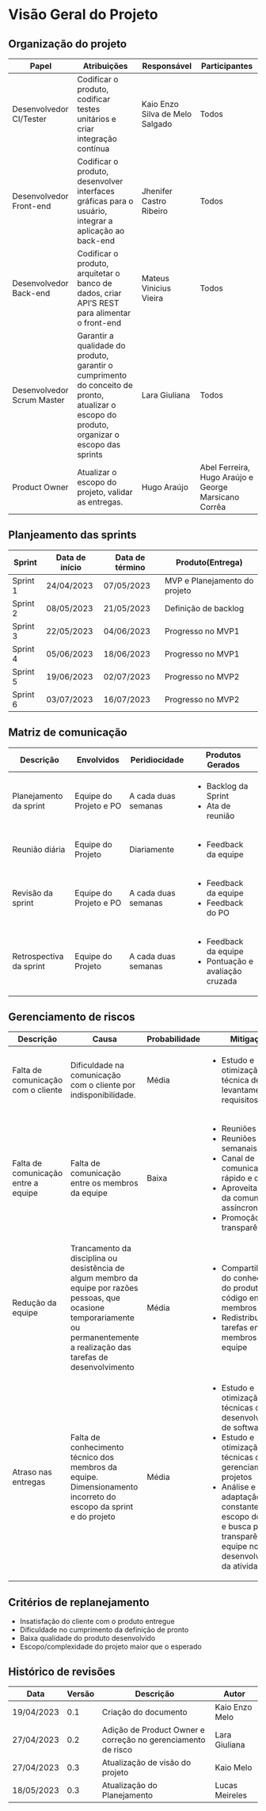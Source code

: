 # Visão Geral do Projeto

## Organização do projeto

| Papel | Atribuições | Responsável | Participantes |
|--- |--- |--- |--- |
| Desenvolvedor CI/Tester | Codificar o produto, codificar testes unitários e criar integração contínua | Kaio Enzo Silva de Melo Salgado | Todos |
| Desenvolvedor Front-end | Codificar o produto, desenvolver interfaces gráficas para o usuário, integrar a aplicação ao back-end | Jhenifer Castro Ribeiro | Todos |
| Desenvolvedor Back-end | Codificar o produto, arquitetar o banco de dados, criar API’S REST para alimentar o front-end | Mateus Vinicius Vieira | Todos |
Desenvolvedor Scrum Master | Garantir a qualidade do produto, garantir o cumprimento do conceito de pronto, atualizar o escopo do produto, organizar o escopo das sprints | Lara Giuliana | Todos |
Product Owner | Atualizar o escopo do projeto, validar as entregas. | Hugo Araújo | Abel Ferreira, Hugo Araújo e George Marsicano Corrêa |

## Planjeamento das sprints
| Sprint | Data de início | Data de término | Produto(Entrega) |
|--- |--- |--- |--- |
| Sprint 1 | 24/04/2023 | 07/05/2023 | MVP e Planejamento do projeto |
| Sprint 2 | 08/05/2023 | 21/05/2023 | Definição de backlog |
| Sprint 3 | 22/05/2023 | 04/06/2023 | Progresso no MVP1 |
| Sprint 4 | 05/06/2023 | 18/06/2023 | Progresso no MVP1 |
| Sprint 5 | 19/06/2023 | 02/07/2023 | Progresso no MVP2 |
| Sprint 6 | 03/07/2023 | 16/07/2023 | Progresso no MVP2 |

## Matriz de comunicação
| Descrição | Envolvidos | Peridiocidade | Produtos Gerados |
|--- |--- |--- |--- |
| Planejamento da sprint | Equipe do Projeto e PO | A cada duas semanas | <ul><li>Backlog da Sprint</li> <li>Ata de reunião</li></ul>  |
| Reunião diária | Equipe do Projeto | Diariamente | <ul><li>Feedback da equipe</li></ul> |
| Revisão da sprint | Equipe do Projeto e PO | A cada duas semanas | <ul><li>Feedback da equipe</li> <li>Feedback do PO</li></ul> |
| Retrospectiva da sprint | Equipe do Projeto | A cada duas semanas | <ul><li>Feedback da equipe</li><li>Pontuação e avaliação cruzada</li></ul> |

## Gerenciamento de riscos
| Descrição | Causa | Probabilidade | Mitigação |
|--- |--- |--- |--- |
| Falta de comunicação com o cliente | Dificuldade na comunicação com o cliente por indisponibilidade. | Média | <ul><li>Estudo e otimização de técnica de levantamento de requisitos</li></ul> |
| Falta de comunicação entre a equipe | Falta de comunicação entre os membros da equipe | Baixa | <ul><li>Reuniões diárias</li> <li>Reuniões semanais</li> <li>Canal de comunicação rápido e direto</li> <li>Aproveitamento da comunicação assíncrona</li> <li>Promoção da transparência</li> </ul> |
| Redução da equipe | Trancamento da disciplina ou desistência de algum membro da equipe por razões pessoas, que ocasione temporariamente ou permanentemente a realização das tarefas de desenvolvimento | Média | <ul><li>Compartilhamento do conhecimento do produto e do código entre os membros</li> <li>Redistribuição de tarefas entre os membros da equipe</li></ul> |
|Atraso nas entregas| Falta de conhecimento técnico dos membros da equipe. Dimensionamento incorreto do escopo da sprint e do projeto | Média | <ul><li>Estudo e otimização de técnicas de desenvolvimento de software</li> <li>Estudo e otimização de técnicas de gerenciamento de projetos</li><li>Análise e adaptação constante do escopo do projeto e busca pela transparência da equipe no desenvolvimento da atividades</li></ul> |

## Critérios de replanejamento
 - Insatisfação do cliente com o produto entregue 
 - Dificuldade no cumprimento da definição de pronto
 - Baixa qualidade do produto desenvolvido
 - Escopo/complexidade do projeto maior que o esperado

## Histórico de revisões
| Data | Versão | Descrição | Autor |
|---|---|---|---|
| 19/04/2023 | 0.1 | Criação do documento | Kaio Enzo Melo |
| 27/04/2023 | 0.2 | Adição de Product Owner e correção no gerenciamento de risco | Lara Giuliana |
| 27/04/2023 | 0.3 | Atualização de visão do projeto | Kaio Melo |
| 18/05/2023 | 0.3 | Atualização do Planejamento | Lucas Meireles |

